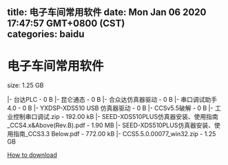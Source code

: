 
title: 电子车间常用软件
date: Mon Jan 06 2020 17:47:57 GMT+0800 (CST)    
categories: baidu
---

# 电子车间常用软件
size: 1.25 GB
 
 
|- 台达PLC - 0 B
|- 昆仑通态 - 0 B
|- 合众达仿真器驱动 - 0 B
|- 串口调试助手4.0 - 0 B
|- YXDSP-XDS510 USB 仿真器驱动 - 0 B
|- CCSv5.5破解 - 0 B
|- 工业控制串口调试.zip - 192.00 kB
|- SEED-XDS510PLUS仿真器安装、使用指南_CCS4.x&Above(Rev.B).pdf - 1.90 MB
|- SEED-XDS510PLUS仿真器安装、使用指南_CCS3.3 Below.pdf - 772.00 kB
|- CCS5.5.0.00077_win32.zip - 1.25 GB

[How to download](https://bpcam.bemobtrk.com/go/2ceec3aa-1ca2-46d6-b9ff-aaa5c184517c?jno=1838)